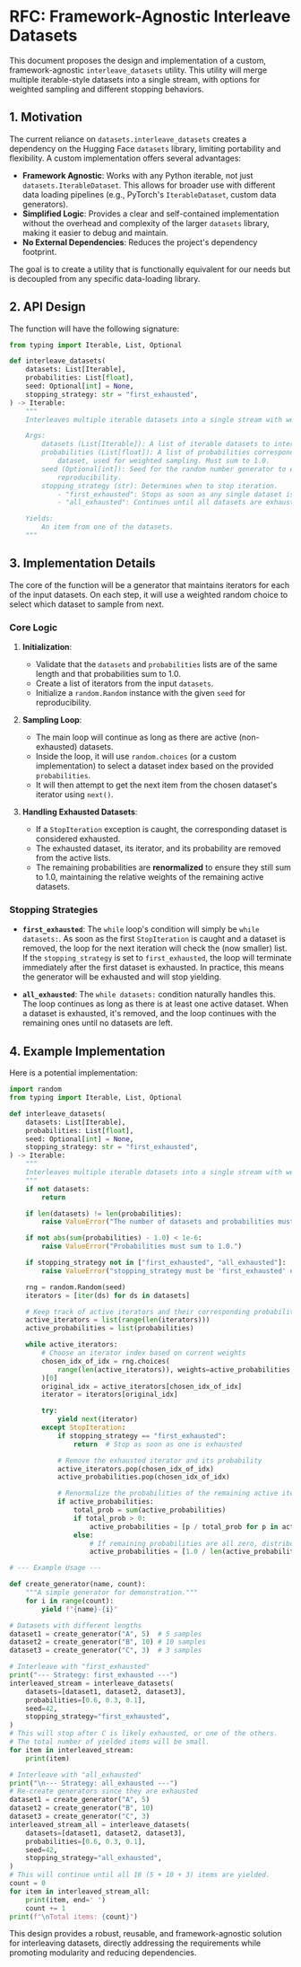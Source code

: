 # RFC: Framework-Agnostic Interleave Datasets

This document proposes the design and implementation of a custom, framework-agnostic `interleave_datasets` utility. This utility will merge multiple iterable-style datasets into a single stream, with options for weighted sampling and different stopping behaviors.

## 1. Motivation

The current reliance on `datasets.interleave_datasets` creates a dependency on the Hugging Face `datasets` library, limiting portability and flexibility. A custom implementation offers several advantages:

*   **Framework Agnostic**: Works with any Python iterable, not just `datasets.IterableDataset`. This allows for broader use with different data loading pipelines (e.g., PyTorch's `IterableDataset`, custom data generators).
*   **Simplified Logic**: Provides a clear and self-contained implementation without the overhead and complexity of the larger `datasets` library, making it easier to debug and maintain.
*   **No External Dependencies**: Reduces the project's dependency footprint.

The goal is to create a utility that is functionally equivalent for our needs but is decoupled from any specific data-loading library.

## 2. API Design

The function will have the following signature:

```python
from typing import Iterable, List, Optional

def interleave_datasets(
    datasets: List[Iterable],
    probabilities: List[float],
    seed: Optional[int] = None,
    stopping_strategy: str = "first_exhausted",
) -> Iterable:
    """
    Interleaves multiple iterable datasets into a single stream with weighted sampling.

    Args:
        datasets (List[Iterable]): A list of iterable datasets to interleave.
        probabilities (List[float]): A list of probabilities corresponding to each
            dataset, used for weighted sampling. Must sum to 1.0.
        seed (Optional[int]): Seed for the random number generator to ensure
            reproducibility.
        stopping_strategy (str): Determines when to stop iteration.
            - "first_exhausted": Stops as soon as any single dataset is exhausted.
            - "all_exhausted": Continues until all datasets are exhausted.

    Yields:
        An item from one of the datasets.
    """
```

## 3. Implementation Details

The core of the function will be a generator that maintains iterators for each of the input datasets. On each step, it will use a weighted random choice to select which dataset to sample from next.

### Core Logic

1.  **Initialization**:
    *   Validate that the `datasets` and `probabilities` lists are of the same length and that probabilities sum to 1.0.
    *   Create a list of iterators from the input `datasets`.
    *   Initialize a `random.Random` instance with the given `seed` for reproducibility.

2.  **Sampling Loop**:
    *   The main loop will continue as long as there are active (non-exhausted) datasets.
    *   Inside the loop, it will use `random.choices` (or a custom implementation) to select a dataset index based on the provided `probabilities`.
    *   It will then attempt to get the next item from the chosen dataset's iterator using `next()`.

3.  **Handling Exhausted Datasets**:
    *   If a `StopIteration` exception is caught, the corresponding dataset is considered exhausted.
    *   The exhausted dataset, its iterator, and its probability are removed from the active lists.
    *   The remaining probabilities are **renormalized** to ensure they still sum to 1.0, maintaining the relative weights of the remaining active datasets.

### Stopping Strategies

*   **`first_exhausted`**: The `while` loop's condition will simply be `while datasets:`. As soon as the first `StopIteration` is caught and a dataset is removed, the loop for the next iteration will check the (now smaller) list. If the `stopping_strategy` is set to `first_exhausted`, the loop will terminate immediately after the first dataset is exhausted. In practice, this means the generator will be exhausted and will stop yielding.

*   **`all_exhausted`**: The `while datasets:` condition naturally handles this. The loop continues as long as there is at least one active dataset. When a dataset is exhausted, it's removed, and the loop continues with the remaining ones until no datasets are left.

## 4. Example Implementation

Here is a potential implementation:

```python
import random
from typing import Iterable, List, Optional

def interleave_datasets(
    datasets: List[Iterable],
    probabilities: List[float],
    seed: Optional[int] = None,
    stopping_strategy: str = "first_exhausted",
) -> Iterable:
    """
    Interleaves multiple iterable datasets into a single stream with weighted sampling.
    """
    if not datasets:
        return

    if len(datasets) != len(probabilities):
        raise ValueError("The number of datasets and probabilities must be the same.")

    if not abs(sum(probabilities) - 1.0) < 1e-6:
        raise ValueError("Probabilities must sum to 1.0.")

    if stopping_strategy not in ["first_exhausted", "all_exhausted"]:
        raise ValueError("stopping_strategy must be 'first_exhausted' or 'all_exhausted'.")

    rng = random.Random(seed)
    iterators = [iter(ds) for ds in datasets]

    # Keep track of active iterators and their corresponding probabilities
    active_iterators = list(range(len(iterators)))
    active_probabilities = list(probabilities)

    while active_iterators:
        # Choose an iterator index based on current weights
        chosen_idx_of_idx = rng.choices(
            range(len(active_iterators)), weights=active_probabilities, k=1
        )[0]
        original_idx = active_iterators[chosen_idx_of_idx]
        iterator = iterators[original_idx]

        try:
            yield next(iterator)
        except StopIteration:
            if stopping_strategy == "first_exhausted":
                return  # Stop as soon as one is exhausted

            # Remove the exhausted iterator and its probability
            active_iterators.pop(chosen_idx_of_idx)
            active_probabilities.pop(chosen_idx_of_idx)

            # Renormalize the probabilities of the remaining active iterators
            if active_probabilities:
                total_prob = sum(active_probabilities)
                if total_prob > 0:
                    active_probabilities = [p / total_prob for p in active_probabilities]
                else:
                    # If remaining probabilities are all zero, distribute equally
                    active_probabilities = [1.0 / len(active_probabilities)] * len(active_probabilities)

# --- Example Usage ---

def create_generator(name, count):
    """A simple generator for demonstration."""
    for i in range(count):
        yield f"{name}-{i}"

# Datasets with different lengths
dataset1 = create_generator("A", 5)  # 5 samples
dataset2 = create_generator("B", 10) # 10 samples
dataset3 = create_generator("C", 3)  # 3 samples

# Interleave with "first_exhausted"
print("--- Strategy: first_exhausted ---")
interleaved_stream = interleave_datasets(
    datasets=[dataset1, dataset2, dataset3],
    probabilities=[0.6, 0.3, 0.1],
    seed=42,
    stopping_strategy="first_exhausted",
)
# This will stop after C is likely exhausted, or one of the others.
# The total number of yielded items will be small.
for item in interleaved_stream:
    print(item)

# Interleave with "all_exhausted"
print("\n--- Strategy: all_exhausted ---")
# Re-create generators since they are exhausted
dataset1 = create_generator("A", 5)
dataset2 = create_generator("B", 10)
dataset3 = create_generator("C", 3)
interleaved_stream_all = interleave_datasets(
    datasets=[dataset1, dataset2, dataset3],
    probabilities=[0.6, 0.3, 0.1],
    seed=42,
    stopping_strategy="all_exhausted",
)
# This will continue until all 18 (5 + 10 + 3) items are yielded.
count = 0
for item in interleaved_stream_all:
    print(item, end=' ')
    count += 1
print(f"\nTotal items: {count}")

```

This design provides a robust, reusable, and framework-agnostic solution for interleaving datasets, directly addressing the requirements while promoting modularity and reducing dependencies. 